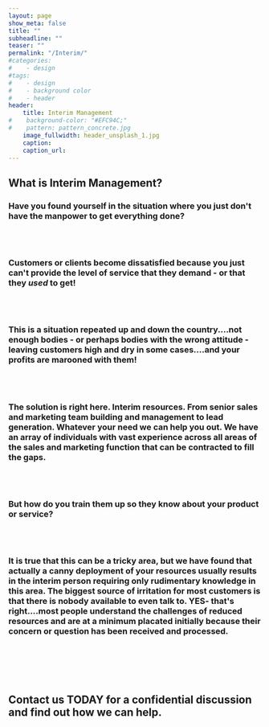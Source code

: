 ```yaml
---
layout: page
show_meta: false
title: ""
subheadline: ""
teaser: ""
permalink: "/Interim/"
#categories:
#    - design
#tags:
#    - design
#    - background color
#    - header
header:
    title: Interim Management
#    background-color: "#EFC94C;"
#    pattern: pattern_concrete.jpg
    image_fullwidth: header_unsplash_1.jpg
    caption:
    caption_url:
---
```

<!--more-->

## What is Interim Management?

<h3>Have you found yourself in the situation where you just don't have the manpower to get everything done?
</h3><br><br>
<h3>Customers or clients become dissatisfied because you just can't provide the level of service that they demand - or that they <em>used</em> to get!
</h3><br><br>
<h3>This is a situation repeated up and down the country....not enough bodies - or perhaps bodies with the wrong attitude - leaving customers high and dry in some cases....and your profits are marooned with them!
</h3><br><br>
<h3>The solution is right here.  Interim resources.  From senior sales and marketing team building and management to lead generation.  Whatever your need we can help you out.  We have an array of individuals with vast experience across all areas of the sales and marketing function that can be contracted to fill the gaps.
</h3><br><br>
<h3>But how do you train them up so they know about your product or service?
</h3><br><br>
<h3> It is true that this can be a tricky area, but we have found that actually a canny deployment of your resources usually results in the interim person requiring only rudimentary knowledge in this area.  The biggest source of irritation for most customers is that there is nobody available to even talk to.  YES- that's right....most people understand the challenges of reduced resources and are at a minimum placated initially because their concern or question has been received and processed.
</h3><br><br>
<br><br>
<h2>Contact us TODAY for a confidential discussion and find out how we can help.</h2>

<!-- ### All Header-Styles
{: .t60 }

{% include list-posts tag='header' %}
-->
